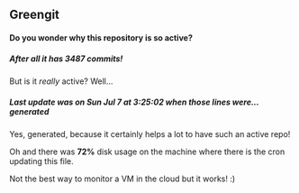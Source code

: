 ## Greengit

#### Do you wonder why this repository is so active?

##### After all it has 3487 commits!

But is it *really* active? Well...

##### Last update was on Sun Jul 7 at 3:25:02 when those lines were... generated

Yes, generated, because it certainly helps a lot to have such an active repo!

Oh and there was **72%** disk usage on the machine
where there is the cron updating this file.

Not the best way to monitor a VM in the cloud but it works! :)
